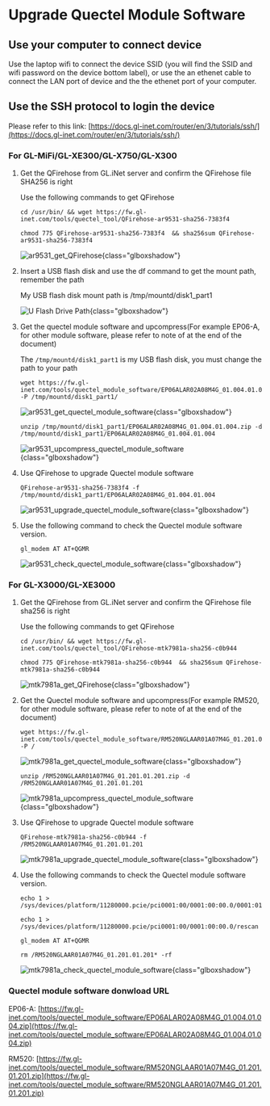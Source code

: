 # Upgrade Quectel Module Software

## Use your computer to connect device

Use the laptop wifi to connect the device SSID (you will find the SSID and wifi password on the device bottom label), or use the an ethenet cable to connect the LAN port of device and the the ethenet port of your computer.

## Use the SSH protocol to login the device

Please refer to this link: [https://docs.gl-inet.com/router/en/3/tutorials/ssh/](https://docs.gl-inet.com/router/en/3/tutorials/ssh/)

### For GL-MiFi/GL-XE300/GL-X750/GL-X300

1. Get the QFirehose from GL.iNet server and confirm the QFirehose file SHA256 is right

    Use the following commands to get QFirehose

    ```
    cd /usr/bin/ && wget https://fw.gl-inet.com/tools/quectel_tool/QFirehose-ar9531-sha256-7383f4
    ```

    ``` 
    chmod 775 QFirehose-ar9531-sha256-7383f4  && sha256sum QFirehose-ar9531-sha256-7383f4
    ```

    ![ar9531_get_QFirehose](https://static.gl-inet.com/docs/en/4/tutorials/upgrade_quectel_module_software/ar9531_get_QFirehose.png){class="glboxshadow"}

2. Insert a USB flash disk and use the df command to get the mount path, remember the path

    My USB flash disk mount path is /tmp/mountd/disk1_part1

    ![U Flash Drive Path](https://static.gl-inet.com/docs/en/4/tutorials/upgrade_quectel_module_software/ar9531_u_flash_drive_path.png){class="glboxshadow"}

3. Get the quectel module software and upcompress(For example EP06-A, for other module software, please refer to note of at the end of the document)

    The `/tmp/mountd/disk1_part1` is my USB flash disk, you must change the path to your path

    ```
    wget https://fw.gl-inet.com/tools/quectel_module_software/EP06ALAR02A08M4G_01.004.01.004.zip -P /tmp/mountd/disk1_part1/
    ```

    ![ar9531_get_quectel_module_software](https://static.gl-inet.com/docs/en/4/tutorials/upgrade_quectel_module_software/ar9531_get_quectel_module_software.png){class="glboxshadow"}

    ```
    unzip /tmp/mountd/disk1_part1/EP06ALAR02A08M4G_01.004.01.004.zip -d /tmp/mountd/disk1_part1/EP06ALAR02A08M4G_01.004.01.004
    ```

    ![ar9531_upcompress_quectel_module_software](https://static.gl-inet.com/docs/en/4/tutorials/upgrade_quectel_module_software/ar9531_upcompress_quectel_module_software.png){class="glboxshadow"}

4. Use QFirehose to upgrade Quectel module software

    ```
    QFirehose-ar9531-sha256-7383f4 -f /tmp/mountd/disk1_part1/EP06ALAR02A08M4G_01.004.01.004
    ```

    ![ar9531_upgrade_quectel_module_software](https://static.gl-inet.com/docs/en/4/tutorials/upgrade_quectel_module_software/ar9531_upgrade_quectel_module_software.png){class="glboxshadow"}

5. Use the following command to check the Quectel module software version.

    ```
    gl_modem AT AT+QGMR
    ```

    ![ar9531_check_quectel_module_software](https://static.gl-inet.com/docs/en/4/tutorials/upgrade_quectel_module_software/ar9531_check_quectel_module_software.png){class="glboxshadow"}

### For GL-X3000/GL-XE3000

1. Get the QFirehose from GL.iNet server and confirm the QFirehose file sha256 is right

    Use the following commands to get QFirehose

    ```
    cd /usr/bin/ && wget https://fw.gl-inet.com/tools/quectel_tool/QFirehose-mtk7981a-sha256-c0b944
    ```

    ``` 
    chmod 775 QFirehose-mtk7981a-sha256-c0b944  && sha256sum QFirehose-mtk7981a-sha256-c0b944
    ```

    ![mtk7981a_get_QFirehose](https://static.gl-inet.com/docs/en/4/tutorials/upgrade_quectel_module_software/mtk7981a_get_QFirehose.png){class="glboxshadow"}

2. Get the Quectel module software and upcompress(For example RM520, for other module software, please refer to note of at the end of the document)

    ```
    wget https://fw.gl-inet.com/tools/quectel_module_software/RM520NGLAAR01A07M4G_01.201.01.201.zip -P /
    ```

    ![mtk7981a_get_quectel_module_software](https://static.gl-inet.com/docs/en/4/tutorials/upgrade_quectel_module_software/mtk7981a_get_quectel_module_software.png){class="glboxshadow"}

    ```
    unzip /RM520NGLAAR01A07M4G_01.201.01.201.zip -d /RM520NGLAAR01A07M4G_01.201.01.201
    ```

    ![mtk7981a_upcompress_quectel_module_software](https://static.gl-inet.com/docs/en/4/tutorials/upgrade_quectel_module_software/mtk7981a_upcompress_quectel_module_software.png){class="glboxshadow"}

3. Use QFirehose to upgrade Quectel module software

    ```
    QFirehose-mtk7981a-sha256-c0b944 -f /RM520NGLAAR01A07M4G_01.201.01.201
    ```

    ![mtk7981a_upgrade_quectel_module_software](https://static.gl-inet.com/docs/en/4/tutorials/upgrade_quectel_module_software/mtk7981a_upgrade_quectel_module_software.png){class="glboxshadow"}

4. Use the following commands to check the Quectel module software version.

    ```
    echo 1 > /sys/devices/platform/11280000.pcie/pci0001:00/0001:00:00.0/0001:01:00.0/remove
    ```

    ```
    echo 1 > /sys/devices/platform/11280000.pcie/pci0001:00/0001:00:00.0/rescan
    ```

    ```
    gl_modem AT AT+QGMR
    ```

    ```
    rm /RM520NGLAAR01A07M4G_01.201.01.201* -rf
    ```

    ![mtk7981a_check_quectel_module_software](https://static.gl-inet.com/docs/en/4/tutorials/upgrade_quectel_module_software/mtk7981a_check_quectel_module_software.png){class="glboxshadow"}

### Quectel module software donwload URL

EP06-A: [https://fw.gl-inet.com/tools/quectel_module_software/EP06ALAR02A08M4G_01.004.01.004.zip](https://fw.gl-inet.com/tools/quectel_module_software/EP06ALAR02A08M4G_01.004.01.004.zip)

RM520: [https://fw.gl-inet.com/tools/quectel_module_software/RM520NGLAAR01A07M4G_01.201.01.201.zip](https://fw.gl-inet.com/tools/quectel_module_software/RM520NGLAAR01A07M4G_01.201.01.201.zip)
